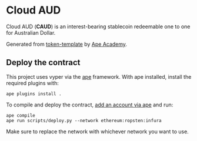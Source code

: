 # Cloud AUD

Cloud AUD (**CAUD**) is an interest-bearing stablecoin redeemable one to one for
Australian Dollar.

Generated from [token-template](https://github.com/ApeAcademy/token-template) by
[Ape Academy](https://academy.apeworx.io).

## Deploy the contract

This project uses vyper via the [ape](https://github.com/apeWorX/ape) framework. With
ape installed, install the required plugins with:

```shell
ape plugins install .
```

To compile and deploy the contract, [add an account via ape](https://docs.apeworx.io/ape/stable/userguides/accounts.html)
and run:

```shell
ape compile
ape run scripts/deploy.py --network ethereum:ropsten:infura
```

Make sure to replace the network with whichever network you want to use.
